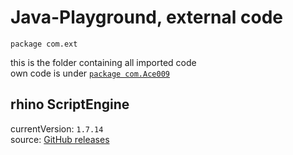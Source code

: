 # Java-Playground, external code
`package com.ext`

this is the folder containing all imported code <br/>
own code is under [`package com.Ace009`](https://github.com/Zapdos333/Java-Playground/tree/main/com/Ace009/)

## rhino ScriptEngine

currentVersion: `1.7.14` <br/>
source: [GitHub releases](https://github.com/mozilla/rhino/releases) <br/>
